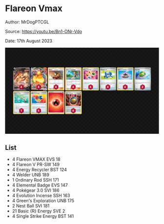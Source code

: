 # Flareon Vmax

Author: MrDogPTCGL

Source: <https://youtu.be/Bn1-ONr-Vdo>

Date: 17th August 2023

![decklist](../../images/OBF/Flareon%20Vmax/1-%20Flareon%20Vmax.png)

## List

* 4 Flareon VMAX EVS 18
* 4 Flareon V PR-SW 149
* 4 Energy Recycler BST 124
* 4 Welder UNB 189
* 1 Ordinary Rod SSH 171
* 4 Elemental Badge EVS 147
* 4 Pokégear 3.0 SVI 186
* 4 Evolution Incense SSH 163
* 4 Green's Exploration UNB 175
* 2 Nest Ball SVI 181
* 21 Basic {R} Energy SVE 2
* 4 Single Strike Energy BST 141
